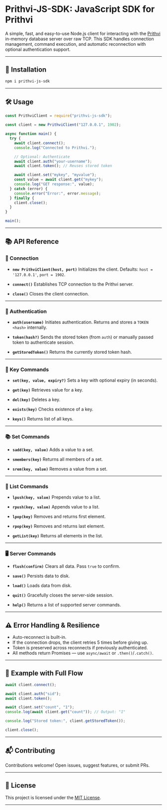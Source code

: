 # Prithvi-JS-SDK: JavaScript SDK for Prithvi

A simple, fast, and easy-to-use Node.js client for interacting with the [Prithvi](https://github.com/psidh/prithvi) in-memory database server over raw TCP. This SDK handles connection management, command execution, and automatic reconnection with optional authentication support.

---

## 🚀 Installation

```bash
npm i prithvi-js-sdk
```

---

## 🛠️ Usage

```javascript
const PrithviClient = require("prithvi-js-sdk");

const client = new PrithviClient("127.0.0.1", 1902);

async function main() {
  try {
    await client.connect();
    console.log("Connected to Prithvi.");

    // Optional: Authenticate
    await client.auth("your-username");
    await client.token(); // Reuses stored token

    await client.set("mykey", "myvalue");
    const value = await client.get("mykey");
    console.log("GET response:", value);
  } catch (error) {
    console.error("Error:", error.message);
  } finally {
    client.close();
  }
}

main();
```

---

## 📚 API Reference

### 🔌 Connection

- **`new PrithviClient(host, port)`**
  Initializes the client. Defaults: `host = '127.0.0.1'`, `port = 1902`.

- **`connect()`**
  Establishes TCP connection to the Prithvi server.

- **`close()`**
  Closes the client connection.

---

### 🔐 Authentication

- **`auth(username)`**
  Initiates authentication. Returns and stores a `TOKEN <hash>` internally.

- **`token(hash?)`**
  Sends the stored token (from `auth`) or manually passed token to authenticate session.

- **`getStoredToken()`**
  Returns the currently stored token hash.

---

### 🔑 Key Commands

- **`set(key, value, expiry?)`**
  Sets a key with optional expiry (in seconds).

- **`get(key)`**
  Retrieves value for a key.

- **`del(key)`**
  Deletes a key.

- **`exists(key)`**
  Checks existence of a key.

- **`keys()`**
  Returns list of all keys.

---

### 📚 Set Commands

- **`sadd(key, value)`**
  Adds a value to a set.

- **`smembers(key)`**
  Returns all members of a set.

- **`srem(key, value)`**
  Removes a value from a set.

---

### 📃 List Commands

- **`lpush(key, value)`**
  Prepends value to a list.

- **`rpush(key, value)`**
  Appends value to a list.

- **`lpop(key)`**
  Removes and returns first element.

- **`rpop(key)`**
  Removes and returns last element.

- **`getList(key)`**
  Returns all elements in the list.

---

### 🖥️ Server Commands

- **`flush(confirm)`**
  Clears all data. Pass `true` to confirm.

- **`save()`**
  Persists data to disk.

- **`load()`**
  Loads data from disk.

- **`quit()`**
  Gracefully closes the server-side session.

- **`help()`**
  Returns a list of supported server commands.

---

## ⚠️ Error Handling & Resilience

- Auto-reconnect is built-in.
- If the connection drops, the client retries 5 times before giving up.
- Token is preserved across reconnects if previously authenticated.
- All methods return Promises — use `async/await` or `.then()`/`.catch()`.

---

## 🧪 Example with Full Flow

```javascript
await client.connect();

await client.auth("sid");
await client.token();

await client.set("count", "1");
console.log(await client.get("count")); // Output: "1"

console.log("Stored token:", client.getStoredToken());

client.close();
```

---

## 📬 Contributing

Contributions welcome! Open issues, suggest features, or submit PRs.

---

## 📄 License

This project is licensed under the [MIT License](./LICENSE).

---
